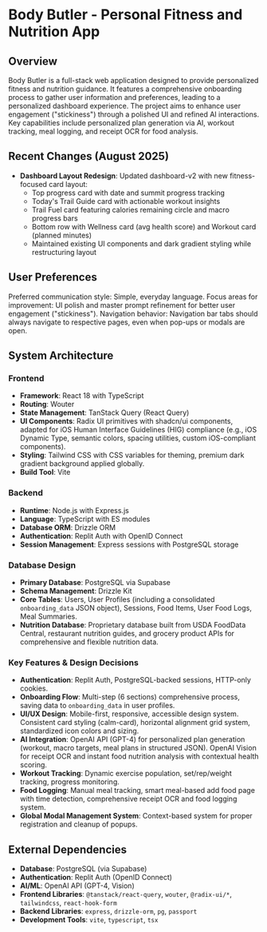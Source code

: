 # Body Butler - Personal Fitness and Nutrition App

## Overview
Body Butler is a full-stack web application designed to provide personalized fitness and nutrition guidance. It features a comprehensive onboarding process to gather user information and preferences, leading to a personalized dashboard experience. The project aims to enhance user engagement ("stickiness") through a polished UI and refined AI interactions. Key capabilities include personalized plan generation via AI, workout tracking, meal logging, and receipt OCR for food analysis.

## Recent Changes (August 2025)
- **Dashboard Layout Redesign**: Updated dashboard-v2 with new fitness-focused card layout:
  - Top progress card with date and summit progress tracking
  - Today's Trail Guide card with actionable workout insights  
  - Trail Fuel card featuring calories remaining circle and macro progress bars
  - Bottom row with Wellness card (avg health score) and Workout card (planned minutes)
  - Maintained existing UI components and dark gradient styling while restructuring layout

## User Preferences
Preferred communication style: Simple, everyday language.
Focus areas for improvement: UI polish and master prompt refinement for better user engagement ("stickiness").
Navigation behavior: Navigation bar tabs should always navigate to respective pages, even when pop-ups or modals are open.

## System Architecture

### Frontend
- **Framework**: React 18 with TypeScript
- **Routing**: Wouter
- **State Management**: TanStack Query (React Query)
- **UI Components**: Radix UI primitives with shadcn/ui components, adapted for iOS Human Interface Guidelines (HIG) compliance (e.g., iOS Dynamic Type, semantic colors, spacing utilities, custom iOS-compliant components).
- **Styling**: Tailwind CSS with CSS variables for theming, premium dark gradient background applied globally.
- **Build Tool**: Vite

### Backend
- **Runtime**: Node.js with Express.js
- **Language**: TypeScript with ES modules
- **Database ORM**: Drizzle ORM
- **Authentication**: Replit Auth with OpenID Connect
- **Session Management**: Express sessions with PostgreSQL storage

### Database Design
- **Primary Database**: PostgreSQL via Supabase
- **Schema Management**: Drizzle Kit
- **Core Tables**: Users, User Profiles (including a consolidated `onboarding_data` JSON object), Sessions, Food Items, User Food Logs, Meal Summaries.
- **Nutrition Database**: Proprietary database built from USDA FoodData Central, restaurant nutrition guides, and grocery product APIs for comprehensive and flexible nutrition data.

### Key Features & Design Decisions
- **Authentication**: Replit Auth, PostgreSQL-backed sessions, HTTP-only cookies.
- **Onboarding Flow**: Multi-step (6 sections) comprehensive process, saving data to `onboarding_data` in user profiles.
- **UI/UX Design**: Mobile-first, responsive, accessible design system. Consistent card styling (calm-card), horizontal alignment grid system, standardized icon colors and sizing.
- **AI Integration**: OpenAI API (GPT-4) for personalized plan generation (workout, macro targets, meal plans in structured JSON). OpenAI Vision for receipt OCR and instant food nutrition analysis with contextual health scoring.
- **Workout Tracking**: Dynamic exercise population, set/rep/weight tracking, progress monitoring.
- **Food Logging**: Manual meal tracking, smart meal-based add food page with time detection, comprehensive receipt OCR and food logging system.
- **Global Modal Management System**: Context-based system for proper registration and cleanup of popups.

## External Dependencies

- **Database**: PostgreSQL (via Supabase)
- **Authentication**: Replit Auth (OpenID Connect)
- **AI/ML**: OpenAI API (GPT-4, Vision)
- **Frontend Libraries**: `@tanstack/react-query`, `wouter`, `@radix-ui/*`, `tailwindcss`, `react-hook-form`
- **Backend Libraries**: `express`, `drizzle-orm`, `pg`, `passport`
- **Development Tools**: `vite`, `typescript`, `tsx`